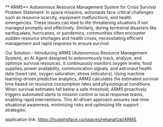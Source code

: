 ** ARMS**
Autonomous Resource Management System for Crisis Survival
Problem Statement:
In space missions, astronauts face critical challenges such as resource scarcity, equipment malfunctions, and health emergencies. These issues can lead to life-threatening situations if not managed promptly and effectively. 
Similarly, during terrestrial disasters like earthquakes, hurricanes, or pandemics, communities often encounter sudden resource shortages and health crises, necessitating efficient management and rapid response to ensure survival.


Our Solution:-
Introducing ARMS (Autonomous Resource Management System), an AI Agent designed to autonomously track, analyze, and optimize survival resources. 
It continuously monitors oxygen levels, food supplies, power availability, communication signals, and astronaut health data (heart rate, oxygen saturation, stress indicators). Using machine learning-driven predictive analytics, ARMS calculates the estimated survival time based on resource consumption rates and physiological conditions.
When survival estimates fall below a safe threshold, ARMS proactively triggers automated alerts to mission control or local response teams, enabling rapid interventions. This AI-driven approach ensures real-time situational awareness, minimizing risks and optimizing life support strategies.


application link:
https://huggingface.co/spaces/rehanafzal/ARMS
